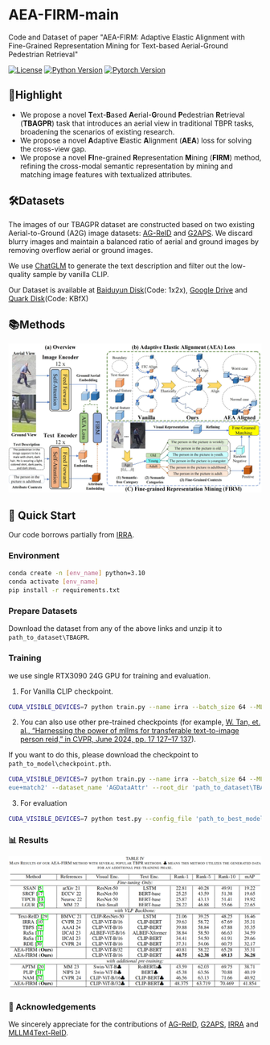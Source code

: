 # AEA-FIRM-main
 Code and Dataset of paper "AEA-FIRM: Adaptive Elastic Alignment with Fine-Grained Representation Mining for Text-based Aerial-Ground Pedestrian Retrieval"

[![License](https://img.shields.io/badge/License-MIT-blue.svg)](https://opensource.org/licenses/MIT)
[![Python Version](https://img.shields.io/badge/python-3.10%2B-blue)](https://www.python.org/)
[![Pytorch Version](https://img.shields.io/badge/pytorch-2.0.1%2B-red)](https://pytorch.org/)

## 📌Highlight
- We propose a novel **T**ext-**B**ased **A**erial-**G**round **P**edestrian **R**etrieval (**TBAGPR**) task that introduces an aerial view in traditional TBPR tasks, broadening the scenarios of existing research.
- We propose a novel **A**daptive **E**lastic **A**lignment (**AEA**) loss for solving the cross-view gap.
- We propose a novel **FI**ne-grained **R**epresentation **M**ining (**FIRM**) method, refining the cross-modal semantic representation by mining and matching image features with textualized attributes.

## 🛠️Datasets
The images of our TBAGPR dataset are constructed based on two existing Aerial-to-Ground (A2G) image datasets: [AG-ReID](https://github.com/huynguyen792/AG-ReID) and [G2APS](https://github.com/yqc123456/HKD_for_person_search). We discard blurry images and maintain a balanced ratio of aerial and ground images by removing overflow aerial or ground images.

We use [ChatGLM](https://github.com/THUDM/ChatGLM2-6B) to generate the text description and filter out the low-quality sample by vanilla CLIP.

Our Dataset is available at [Baiduyun Disk](https://pan.baidu.com/s/11AEWNevciSjNMfqtxMPWIg?pwd=1x2x)(Code: 1x2x), [Google Drive](https://drive.google.com/file/d/1YYIpBDoJzTIwYRlpWUqEHmpo5GK05S_W/view?usp=drive_link) and [Quark Disk](https://pan.quark.cn/s/b3715d5d856a)(Code: KBfX)

## 📚Methods
![Our Method](images/framework_00.jpg)

## 🚀 Quick Start

Our code borrows partially from [IRRA](https://github.com/anosorae/IRRA). 

### Environment
```bash
conda create -n [env_name] python=3.10
conda activate [env_name]
pip install -r requirements.txt
```
### Prepare Datasets
Download the dataset from any of the above links and unzip it to `path_to_dataset\TBAGPR`.

### Training
we use single RTX3090 24G GPU for training and evaluation.

1. For Vanilla CLIP checkpoint.
```bash
CUDA_VISIBLE_DEVICES=7 python train.py --name irra --batch_size 64 --MLM --loss_names 'supkl+queue+match2+dot' --dataset_name 'AGDataAttr' --root_dir 'path_to_dataset\TBAGPR' --num_epoch 60
```

2. You can also use other pre-trained checkpoints (for example, [W. Tan, et. al., “Harnessing the power of mllms for transferable text-to-image person reid,” in CVPR, June 2024, pp. 17 127–17 137](https://github.com/WentaoTan/MLLM4Text-ReID)).

If you want to do this, please download the checkpoint to `path_to_model\checkpoint.pth`.
```bash
CUDA_VISIBLE_DEVICES=7 python train.py --name irra --batch_size 64 --MLM --loss_names 'supkl+qu
eue+match2' --dataset_name 'AGDataAttr' --root_dir 'path_to_dataset\TBAGPR' --num_epoch 60 --finetune 'path_to_model\checkpoint.pth'
```

3. For evaluation
```bash
CUDA_VISIBLE_DEVICES=7 python test.py --config_file 'path_to_best_model/configs.yaml' --root_dir 'path_to_dataset\TBAGPR'
```

### 📊 Results

![Results](images/results.jpg)

### 🙏 Acknowledgements
We sincerely appreciate for the contributions of [AG-ReID](https://github.com/huynguyen792/AG-ReID),  [G2APS](https://github.com/yqc123456/HKD_for_person_search), [IRRA](https://github.com/anosorae/IRRA) and [MLLM4Text-ReID](https://github.com/WentaoTan/MLLM4Text-ReID).


